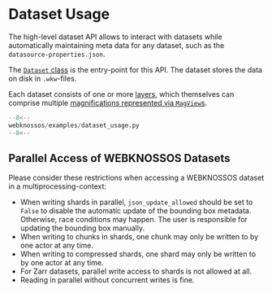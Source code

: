 # Dataset Usage

The high-level dataset API allows to interact with datasets while automatically maintaining meta data for any dataset,
such as the `datasource-properties.json`.

The [`Dataset` class](../../api/webknossos/dataset/dataset.md) is the entry-point for this API.
The dataset stores the data on disk in `.wkw`-files.

Each dataset consists of one or more [layers](../../api/webknossos/dataset/layer.md),
which themselves can comprise multiple [magnifications represented via `MagView`s](../../api/webknossos/dataset/mag_view.md).

```python
--8<--
webknossos/examples/dataset_usage.py
--8<--
```

## Parallel Access of WEBKNOSSOS Datasets

Please consider these restrictions when accessing a WEBKNOSSOS dataset in a multiprocessing-context:

 - When writing shards in parallel, `json_update_allowed` should be set to `False` to disable the automatic update of the bounding box metadata. Otherwise, race conditions may happen. The user is responsible for updating the bounding box manually.
 - When writing to chunks in shards, one chunk may only be written to by one actor at any time.
 - When writing to compressed shards, one shard may only be written to by one actor at any time.
 - For Zarr datasets, parallel write access to shards is not allowed at all.
 - Reading in parallel without concurrent writes is fine.
